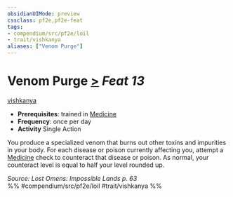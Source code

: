 ```yaml
---
obsidianUIMode: preview
cssclass: pf2e,pf2e-feat
tags:
- compendium/src/pf2e/loil
- trait/vishkanya
aliases: ["Venom Purge"]
---
```

# Venom Purge  [>](rules/core-rulebook/chapter-9-playing-the-game.md#Actions "Single Action") *Feat 13*  
[vishkanya](rules/traits/vishkanya-loil.md "Vishkanya Ancestry & Heritage Trait")  

- **Prerequisites**: trained in [Medicine](compendium/skills.md#Medicine)
- **Frequency**: once per day
- **Activity** Single Action

You produce a specialized venom that burns out other toxins and impurities in your body. For each disease or poison currently affecting you, attempt a [Medicine](compendium/skills.md#Medicine) check to counteract that disease or poison. As normal, your counteract level is equal to half your level rounded up.

*Source: Lost Omens: Impossible Lands p. 63*  
%% #compendium/src/pf2e/loil #trait/vishkanya %%